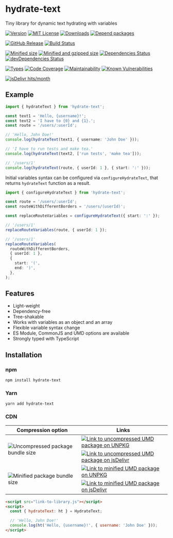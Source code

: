 # hydrate-text
Tiny library for dynamic text hydrating with variables

[![Version][version-badge]][package-link]
[![MIT License][license-badge]][license-link]
[![Downloads][downloads-badge]][downloads-link]
[![Depend packages][depend-badge]][depend-link]

[![GitHub Release][release-badge]][releases-link]
[![Build Status][build-badge]][builds-link]

[![Minified size][min-size-badge]][size-link]
[![Minified and gzipped size][minzip-size-badge]][size-link]
[![Dependencies Status][dependencies-badge]][dependencies-link]
[![devDependencies Status][dev-dependencies-badge]][dev-dependencies-link]

[![Types][types-badge]][types-link]
[![Code Coverage][coverage-badge]][coverage-link]
[![Maintainability][maintainability-badge]][maintainability-link]
[![Known Vulnerabilities][vulnerabilities-badge]][vulnerabilities-link]

[![jsDelivr hits/month][jsdelivr-hits-per-month-badge]][jsdelivr-hits-per-month-link]

[version-badge]: https://flat.badgen.net/npm/v/hydrate-text
[package-link]: https://www.npmjs.com/package/hydrate-text

[downloads-badge]: https://flat.badgen.net/npm/dt/hydrate-text?color=blue
[downloads-link]: https://npmcharts.com/compare/hydrate-text?interval=30

[depend-badge]: https://flat.badgen.net/npm/dependents/hydrate-text
[depend-link]: https://www.npmjs.com/browse/depended/hydrate-text

[license-badge]: https://flat.badgen.net/github/license/vasilii-kovalev/hydrate-text
[license-link]: https://github.com/vasilii-kovalev/hydrate-text/blob/master/LICENSE

[release-badge]: https://flat.badgen.net/github/release/vasilii-kovalev/hydrate-text
[releases-link]: https://github.com/vasilii-kovalev/hydrate-text/releases

[build-badge]: https://flat.badgen.net/github/status/vasilii-kovalev/hydrate-text
[builds-link]: https://github.com/vasilii-kovalev/hydrate-text/actions?query=workflow%3Abuild-test+branch%3Amaster

[min-size-badge]: https://flat.badgen.net/bundlephobia/min/hydrate-text@1.2.6
[minzip-size-badge]: https://flat.badgen.net/bundlephobia/minzip/hydrate-text@1.2.6
[size-link]: https://bundlephobia.com/result?p=hydrate-text@1.2.6

[dependencies-badge]: https://flat.badgen.net/david/dep/vasilii-kovalev/hydrate-text
[dependencies-link]: https://david-dm.org/vasilii-kovalev/hydrate-text
[dev-dependencies-badge]: https://flat.badgen.net/david/dev/vasilii-kovalev/hydrate-text
[dev-dependencies-link]: https://david-dm.org/vasilii-kovalev/hydrate-text?type=dev

[types-badge]: https://flat.badgen.net/npm/types/hydrate-text
[types-link]: https://github.com/vasilii-kovalev/hydrate-text/blob/master/src/index.ts#L3-L24

[maintainability-badge]: https://flat.badgen.net/codeclimate/maintainability/vasilii-kovalev/hydrate-text
[maintainability-link]: https://codeclimate.com/github/vasilii-kovalev/hydrate-text/maintainability

[coverage-badge]: https://flat.badgen.net/coveralls/c/github/vasilii-kovalev/hydrate-text
[coverage-link]: https://coveralls.io/github/vasilii-kovalev/hydrate-text

[vulnerabilities-badge]: https://flat.badgen.net/snyk/vasilii-kovalev/hydrate-text
[vulnerabilities-link]: https://snyk.io/test/github/vasilii-kovalev/hydrate-text

[jsdelivr-hits-per-month-badge]: https://data.jsdelivr.com/v1/package/npm/hydrate-text/badge
[jsdelivr-hits-per-month-link]: https://www.jsdelivr.com/package/npm/hydrate-text?version=1.2.6

## Example
```typescript
import { hydrateText } from 'hydrate-text';

const text1 = 'Hello, {username}!';
const text2 = 'I have to {0} and {1}.';
const route = '/users/:userId';

// 'Hello, John Doe!'
console.log(hydrateText(text1, { username: 'John Doe' }));

// 'I have to run tests and make tea.'
console.log(hydrateText(text2, ['run tests', 'make tea']));

// '/users/1'
console.log(hydrateText(route, { userId: 1 }, { start: ':' }));
```

Initial variables syntax can be configured via `configureHydrateText`, that
returns `hydrateText` function as a result.
```typescript
import { configureHydrateText } from 'hydrate-text';

const route = '/users/:userId';
const routeWithDifferentBorders = '/users/(userId)';

const replaceRouteVariables = configureHydrateText({ start: ':' });

// '/users/1'
replaceRouteVariables(route, { userId: 1 });

// '/users/1'
replaceRouteVariables(
  routeWithDifferentBorders,
  { userId: 1 },
  {
    start: '(',
    end: ')',
  },
);
```

## Features
* Light-weight
* Dependency-free
* Tree-shakable
* Works with variables as an object and an array
* Flexible variable syntax change
* ES Module, CommonJS and UMD options are available
* Strongly typed with TypeScript

## Installation
### npm
```shell
npm install hydrate-text
```

### Yarn
```shell
yarn add hydrate-text
```

### CDN
<table>
  <thead>
    <tr>
      <th>Compression option</th>
      <th>Links</th>
    </tr>
  </thead>
  <tbody>
    <tr>
      <td rowspan=2>
        <img
          src="https://flat.badgen.net/badgesize/normal/https/unpkg.com/hydrate-text@1.2.6/dist/umd/index.js?label=Uncompressed"
          alt="Uncompressed package bundle size"
        >
      </td>
      <td>
        <a href="https://unpkg.com/hydrate-text@1.2.6/dist/umd/index.js">
          <img
            src="https://flat.badgen.net/badge/%20%20%20/UNPKG/green"
            alt="Link to uncompressed UMD package on UNPKG"
          >
        </a>
      </td>
    </tr>
    <tr>
      <td>
        <a href="https://cdn.jsdelivr.net/npm/hydrate-text@1.2.6/dist/umd/index.js">
          <img
            src="https://flat.badgen.net/badge/icon/jsdelivr?icon=jsdelivr&label&color=green"
            alt="Link to uncompressed UMD package on jsDelivr"
          />
        </a>
      </td>
    </tr>
    <tr>
      <td rowspan=2>
        <img
          src="https://flat.badgen.net/badgesize/normal/https/unpkg.com/hydrate-text@1.2.6/dist/umd/index.min.js?label=Minified"
          alt="Minified package bundle size"
        >
      </td>
      <td>
        <a href="https://unpkg.com/hydrate-text@1.2.6/dist/umd/index.min.js">
          <img
            src="https://flat.badgen.net/badge/%20%20%20/UNPKG/green"
            alt="Link to minified UMD package on UNPKG"
          >
        </a>
      </td>
    </tr>
    <tr>
      <td>
        <a href="https://cdn.jsdelivr.net/npm/hydrate-text@1.2.6/dist/umd/index.min.js">
          <img
            src="https://flat.badgen.net/badge/icon/jsdelivr?icon=jsdelivr&label&color=green"
            alt="Link to minified UMD package on jsDelivr"
          />
        </a>
      </td>
    </tr>
  </tbody>
</table>


```html
<script src="link-to-library.js"></script>
<script>
  const { hydrateText: ht } = HydrateText;

  // 'Hello, John Doe!'
  console.log(ht('Hello, {username}!', { username: 'John Doe' }));
</script>
```
